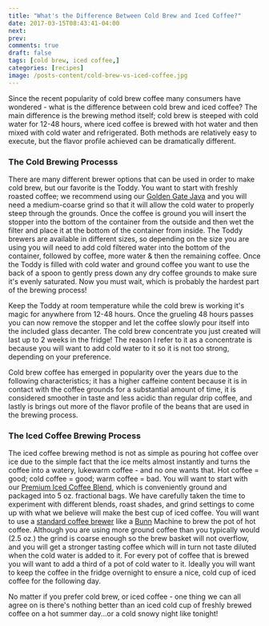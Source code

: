 ```yaml
---
title: "What's the Difference Between Cold Brew and Iced Coffee?"
date: 2017-03-15T08:43:41-04:00
next: 
prev: 
comments: true
draft: false
tags: [cold brew, iced coffee,]
categories: [recipes]
image: /posts-content/cold-brew-vs-iced-coffee.jpg
---
```

<p>Since the recent popularity of cold brew coffee many consumers have wondered - what is the difference between cold brew and iced coffee? The main difference is the brewing method itself; cold brew is steeped with cold water for 12-48 hours, where iced coffee is brewed with hot water and then mixed with cold water and refrigerated. Both methods are relatively easy to execute, but the flavor profile achieved can be dramatically different.</p>

<h3>The Cold Brewing Processs</h3>
<p>There are many different brewer options that can be used in order to make cold brew, but our favorite is the Toddy. You want to start with freshly roasted coffee; we recommend using our <a href="https://www.chriscoffee.com/Machristay-Golden-Gate-Java-p/5r4601.htm?utm_source=article&utm_medium=blog&utm_content=cold-brew-vs-iced-coffee" target="_blank">Golden Gate Java</a> and you will need a medium-coarse grind so that it will allow the cold water to properly steep through the grounds. Once the coffee is ground you will insert the stopper into the bottom of the container from the outside and then wet the filter and place it at the bottom of the container from inside. The Toddy brewers are available in different sizes, so depending on the size you are using you will need to add cold filtered water into the bottom of the container, followed by coffee, more water & then the remaining coffee. Once the Toddy is filled with cold water and ground coffee you want to use the back of a spoon to gently press down any dry coffee grounds to make sure it's evenly saturated. Now you must wait, which is probably the hardest part of the brewing process!</p>
<p>Keep the Toddy at room temperature while the cold brew is working it's magic for anywhere from 12-48 hours. Once the grueling 48 hours passes you can now remove the stopper and let the coffee slowly pour itself into the included glass decanter. The cold brew concentrate you just created will last up to 2 weeks in the fridge! The reason I refer to it as a concentrate is because you will want to add cold water to it so it is not too strong, depending on your preference.</p>
<p>Cold brew coffee has emerged in popularity over the years due to the following characteristics; it has a higher caffeine content because it is in contact with the coffee grounds for a substantial amount of time, it is considered smoother in taste and less acidic than regular drip coffee, and lastly is brings out more of the flavor profile of the beans that are used in the brewing process.</p>

<h3>The Iced Coffee Brewing Process</h3>
<p>The iced coffee brewing method is not as simple as pouring hot coffee over ice due to the simple fact that the ice melts almost instantly and turns the coffee into a watery, lukewarm coffee - and no one wants that. Hot coffee = good; cold coffee = good; warm coffee = bad. You will want to start with our <a href="https://www.chriscoffee.com/Machristay-Premium-Iced-Coffee-24-ct-5-oz-p/pic245.htm?utm_source=article&utm_medium=blog&utm_content=cold-brew-vs-iced-coffee" target="_blank">Premium Iced Coffee Blend</a>, which is conveniently ground and packaged into 5 oz. fractional bags. We have carefully taken the time to experiment with different blends, roast shades, and grind settings to come up with what we believe will make the best cup of iced coffee. You will want to use a <a href="https://www.chriscoffee.com/Coffee-Brewers-s/1872.htm?utm_source=article&utm_medium=blog&utm_content=cold-brew-vs-iced-coffee" target="_blank">standard coffee brewer</a> like a <a href="https://www.chriscoffee.com/Bunn-s/6103.htm?utm_source=article&utm_medium=blog&utm_content=cold-brew-vs-iced-coffee" target="_blank">Bunn</a> Machine to brew the pot of hot coffee. Although you are using more ground coffee than you typically would (2.5 oz.) the grind is coarse enough so the brew basket will not overflow, and you will get a stronger tasting coffee which will in turn not taste diluted when the cold water is added to it. For every pot of coffee that is brewed you will want to add a third of a pot of cold water to it. Ideally you will want to keep the coffee in the fridge overnight to ensure a nice, cold cup of iced coffee for the following day.</p>
<p>No matter if you prefer cold brew, or iced coffee - one thing we can all agree on is there's nothing better than an iced cold cup of freshly brewed coffee on a hot summer day...or a cold snowy night like tonight!</p>